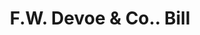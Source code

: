 ---
doi: 10.7916/D8D80PG2
date_other: '1870'
date_other_textual: 1870-1879
form: printed ephemera
genre:
- Invoices
name:
- F.W. Devoe & Co.
object_in_context_url: https://biggert.cul.columbia.edu/items/view/ave_biggert_00991
subject_hierarchical_geographic:
- New York, New York, United States
subject_name:
- F.W. Devoe & Co.
title: F.W. Devoe & Co.. Bill
sort_title: F.W. Devoe & Co.. Bill
call_number: ave_biggert_00991
coordinates:
- 40.71277777777778,-74.00583333333333
pid: ave_biggert_00991
identifiers: ave_biggert_00991
thumbnail: https://derivativo-3.library.columbia.edu/iiif/2/ldpd:344282/full/!256,256/0/native.jpg
permalink: /biggert/ave_biggert_00991/
layout: iiif-image-page
---
